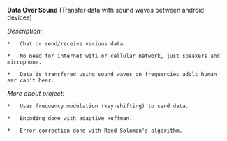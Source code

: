 **Data Over Sound** 
(Transfer data with sound waves between android devices)



*Description:*


    *   Chat or send/receive various data.

    *   No need for internet wifi or cellular network, just speakers and microphone.

    *   Data is transfered using sound waves on frequencies adolt human ear can't hear.



*More about project:*


	*	Uses frequency modulation (key-shifting) to send data.

	*	Encoding done with adaptive Huffman.

	*	Error correction done with Reed Solomon's algorithm.
